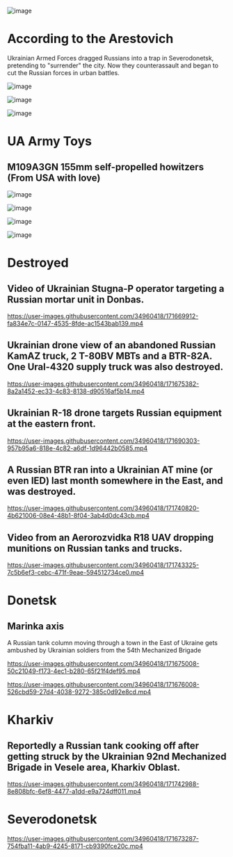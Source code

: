 ![image](https://user-images.githubusercontent.com/34960418/171741758-462a9c9c-bffd-472e-bb71-45758a16e7db.png)


# According to the Arestovich

Ukrainian Armed Forces dragged Russians into a trap in Severodonetsk, pretending to "surrender" the city. Now they counterassault and began to cut the Russian forces in urban battles.

![image](https://user-images.githubusercontent.com/34960418/171687171-e444874e-5bd4-4f9a-a9fd-bc51418206e6.png)

![image](https://user-images.githubusercontent.com/34960418/171687176-a59b46e3-1e15-4fbe-8027-525556119764.png)

![image](https://user-images.githubusercontent.com/34960418/171687185-9e03b4df-178e-4cb1-8bf6-94331590835f.png)


# UA Army Toys

## M109A3GN 155mm self-propelled howitzers (From USA with love)

![image](https://user-images.githubusercontent.com/34960418/171674549-d6ca4fd1-4114-4a37-86a7-1fa5514884ce.png)

![image](https://user-images.githubusercontent.com/34960418/171674561-7295677e-7e99-488f-96da-2e466eb01f9c.png)

![image](https://user-images.githubusercontent.com/34960418/171674572-6f71d6d6-7a5f-4b36-a6df-c7601d8202c8.png)

![image](https://user-images.githubusercontent.com/34960418/171674581-148ce7df-305a-46d7-8cff-c57d6c822df5.png)


# Destroyed

## Video of Ukrainian Stugna-P operator targeting a Russian mortar unit in Donbas.

https://user-images.githubusercontent.com/34960418/171669912-fa834e7c-0147-4535-8fde-ac1543bab139.mp4


## Ukrainian drone view of an abandoned Russian KamAZ truck, 2 T-80BV MBTs and a BTR-82A. One Ural-4320 supply truck was also destroyed.

https://user-images.githubusercontent.com/34960418/171675382-8a2a1452-ec33-4c83-8138-d90516af5b14.mp4


## Ukrainian R-18 drone targets Russian equipment at the eastern front.

https://user-images.githubusercontent.com/34960418/171690303-957b95a6-818e-4c82-a6df-1d96442b0585.mp4


## A Russian BTR ran into a Ukrainian AT mine (or even IED) last month somewhere in the East, and was destroyed.

https://user-images.githubusercontent.com/34960418/171740820-4b621006-08e4-48b1-8f04-3ab4d0dc43cb.mp4


## Video from an Aerorozvidka R18 UAV dropping munitions on Russian tanks and trucks.

https://user-images.githubusercontent.com/34960418/171743325-7c5b6ef3-cebc-471f-9eae-594512734ce0.mp4


# Donetsk

## Marinka axis

A Russian tank column moving through a town in the East of Ukraine gets ambushed by Ukrainian soldiers from the 54th Mechanized Brigade

https://user-images.githubusercontent.com/34960418/171675008-50c21049-f173-4ec1-b280-65f21f4def95.mp4

https://user-images.githubusercontent.com/34960418/171676008-526cbd59-27d4-4038-9272-385c0d92e8cd.mp4


# Kharkiv

## Reportedly a Russian tank cooking off after getting struck by the Ukrainian 92nd Mechanized Brigade in Vesele area, Kharkiv Oblast.

https://user-images.githubusercontent.com/34960418/171742988-8e808bfc-6ef8-4477-a1dd-e9a724dff011.mp4


# Severodonetsk

https://user-images.githubusercontent.com/34960418/171673287-754fba11-4ab9-4245-8171-cb9390fce20c.mp4

